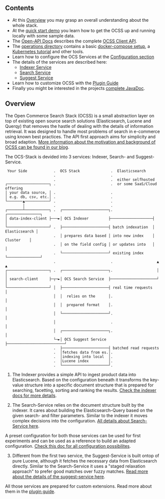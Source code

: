 
## Contents

- At this [Overview](#overview) you may grasp an overall understanding about the whole stack.
- At the [quick start demo](quick_start_demo.md) you learn how to get the OCSS up and running locally with some sample data.
- The [Open-API Docs](generated_api_doc.md) describes the complete [OCSS Client API](https://github.com/CommerceExperts/open-commerce-search/tree/master/open-commerce-search-api/src/main/resources/openapi.yaml).
- The [operations directory](https://github.com/CommerceExperts/open-commerce-search/tree/master/operations) contains a basic [docker-compose setup](https://github.com/CommerceExperts/open-commerce-search/tree/master/operations/docker-compose), a [Kubernetes tutorial](https://github.com/CommerceExperts/open-commerce-search/tree/master/operations/k8s) and other tools.
- Learn how to configure the OCS Services at the [Configuration section](configuration.md)
- The details of the services are described here:
  - [Indexer Service](indexer_service.md)
  - [Search Service](search_service.md)
  - [Suggest Service](suggest_service.md)
- Learn how to customize OCSS with the [Plugin Guide](plugin_guide.md)
- Finally you might be interested in the projects [complete JavaDoc](apidocs/).


## Overview

The Open Commerce Search Stack (OCSS) is a small abstraction layer on top of existing open source search solutions (Elasticsearch, Lucene and Querqy) that removes the hastle of dealing with the details of information retrieval. It was designed to handle most problems of search in e-commerce using known best practices. 
The API first approach aims for simplicity and broad adaption.
[More information about the motivation and background of OCSS can be found in our blog](https://blog.searchhub.io/introducing-open-commerce-search-stack-ocss).

The OCS-Stack is devided into 3 services: Indexer, Search- and Suggest-Service.

```
 Your Side            .  OCS Stack              .  Elasticsearch
                      .                         .
                      .                         .  either selfhosted
┌───────────────────┐ .                         .  or some SaaS/Cloud offering
│ your data source, │ .                         .
│ e.g. db, csv, etc.│ .                         .
└───────▲───────────┘ .                         .
        │             .                         .
┌───────┴───────────┐ .  ┌─────────────────────┐.                  ┌───────────────┐
│ data-index-client ├───►│ OCS Indexer         ├───────────────────┤               │
└───────────────────┘ .  ├─────────────────────┤ batch indexation  │ Elasticsearch │
                      .  │ prepares data based │ into new index    │    Cluster    │
                      .  │ on the field config │ or updates into   │               │
                      .  └─────────────────────┘ existing index    └───────────────┘
                      .                         .                    ▲    ▲
┌───────────────────┐ .  ┌─────────────────────┐.                    │    │
│ search-client     ├─┬─►│ OCS Search Service  ├─────────────────────┘    │
└───────────────────┘ │  ├─────────────────────┤ real time requests       │
                      │  │  relies on the      │.                         │
                      │  │  prepared format    │.                         │
                      │  └─────────────────────┘.                         │
                      │                         .                         │
                      │  ┌─────────────────────┐.                         │
                      └─►│ OCS Suggest Service ├──────────────────────────┘
                      .  ├─────────────────────┤ batched read requests
                      .  │fetches data from es.│.
                      .  │indexing into local  │.
                      .  │Lucene index         │.
                      .  └─────────────────────┘.
```


1) The Indexer provides a simple API to ingest product data into Elasticsearch. Based on the configuration beneath it transforms the key-value structure into a specific document structure that is prepared for searching, facetting, sorting and ranking the results. [Check the indexer docs for more details](indexer_service.md).

2) The Search-Service relies on the document structure built by the indexer. It cares about building the Elasticsearch-Query based on the given search- and filter parameters. Similar to the indexer it moves complex decisions into the configuration. [All details about Search-Service here](search_service.md).

A preset configuration for both those services can be used for first experiments and can be used as a reference to build an adapted configuration. [Check this doc for all configuration possibilites](configuration.md).

3) Different from the first two service, the Suggest-Service is built ontop of pure Lucene, although it fetches the necessary data from Elasticsearch directly. Similar to the Search-Service it uses a "staged relaxation approach" to prefer good matches over fuzzy matches. [Read more about the details of the suggest-service here](suggest_service.md).

All those services are prepared for custom extensions. Read more about them in the [plugin guide](plugin_guide.md).


